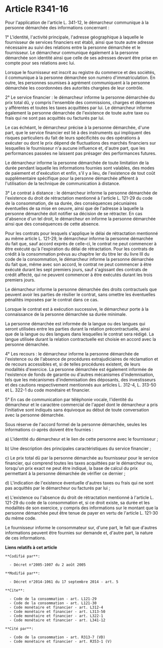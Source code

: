 # Article R341-16

Pour l'application de l'article L. 341-12, le démarcheur communique à la personne démarchée des informations concernant : 

1° L'identité, l'activité principale, l'adresse géographique à laquelle le fournisseur de services financiers est établi,
ainsi que toute autre adresse nécessaire au suivi des relations entre la personne démarchée et le fournisseur. Le démarcheur
communique également à la personne démarchée son identité ainsi que celle de ses adresses devant être prise en compte pour
ses relations avec lui. 

Lorsque le fournisseur est inscrit au registre du commerce et des sociétés, il communique à la personne démarchée son numéro
d'immatriculation. En outre, les personnes soumises à agrément communiquent à la personne démarchée les coordonnées des
autorités chargées de leur contrôle. 

2° Le service financier : le démarcheur informe la personne démarchée du prix total dû, y compris l'ensemble des commissions,
charges et dépenses y afférentes et toutes les taxes acquittées par lui. Le démarcheur informe également la personne
démarchée de l'existence de toute autre taxe ou frais qui ne sont pas acquittés ou facturés par lui. 

Le cas échéant, le démarcheur précise à la personne démarchée, d'une part, que le service financier est lié à des instruments
qui impliquent des risques particuliers du fait de leurs spécificités ou des opérations à exécuter ou dont le prix dépend de
fluctuations des marchés financiers sur lesquelles le fournisseur n'a aucune influence et, d'autre part, que les performances
passées ne laissent pas présager des performances futures. 

Le démarcheur informe la personne démarchée de toute limitation de la durée pendant laquelle les informations fournies sont
valables, des modes de paiement et d'exécution et enfin, s'il y a lieu, de l'existence de tout coût supplémentaire spécifique
pour la personne démarchée afférent à l'utilisation de la technique de communication à distance. 

3° Le contrat à distance : le démarcheur informe la personne démarchée de l'existence du droit de rétractation mentionné à
l'article L. 121-29 du code de la consommation, de sa durée, des conséquences pécuniaires éventuelles de sa mise en oeuvre,
ainsi que de l'adresse à laquelle la personne démarchée doit notifier sa décision de se rétracter. En cas d'absence d'un tel
droit, le démarcheur en informe la personne démarchée ainsi que des conséquences de cette absence. 

Pour les contrats pour lesquels s'applique le délai de rétractation mentionné au même article L. 121-29, le démarcheur
informe la personne démarchée du fait que, sauf accord exprès de celle-ci, le contrat ne peut commencer à être exécuté qu'à
l'expiration du délai de rétractation. Pour les contrats de crédit à la consommation prévus au chapitre Ier du titre Ier du
livre III du code de la consommation, le démarcheur informe la personne démarchée du fait que, même avec son accord, le
contrat ne peut commencer à être exécuté durant les sept premiers jours, sauf s'agissant des contrats de crédit affecté, qui
ne peuvent commencer à être exécutés durant les trois premiers jours. 

Le démarcheur informe la personne démarchée des droits contractuels que peuvent avoir les parties de résilier le contrat,
sans omettre les éventuelles pénalités imposées par le contrat dans ce cas. 

Lorsque le contrat est à exécution successive, le démarcheur porte à la connaissance de la personne démarchée sa durée
minimale. 

La personne démarchée est informée de la langue ou des langues qui seront utilisées entre les parties durant la relation
précontractuelle, ainsi que de la langue ou des langues dans lesquelles le contrat sera rédigé. La langue utilisée durant la
relation contractuelle est choisie en accord avec la personne démarchée. 

4° Les recours : le démarcheur informe la personne démarchée de l'existence ou de l'absence de procédures extrajudiciaires de
réclamation et de recours accessibles et, si de telles procédures existent, de leurs modalités d'exercice. La personne
démarchée est également informée de l'existence de fonds de garantie ou d'autres mécanismes d'indemnisation, tels que les
mécanismes d'indemnisation des déposants, des investisseurs et des cautions respectivement mentionnés aux articles L. 312-4,
L. 313-50 et L. 322-1 du code monétaire et financier. 

5° En cas de communication par téléphonie vocale, l'identité du démarcheur et le caractère commercial de l'appel dont le
démarcheur a pris l'initiative sont indiqués sans équivoque au début de toute conversation avec la personne démarchée. 

Sous réserve de l'accord formel de la personne démarchée, seules les informations ci-après doivent être fournies : 

a) L'identité du démarcheur et le lien de cette personne avec le fournisseur ; 

b) Une description des principales caractéristiques du service financier ; 

c) Le prix total dû par la personne démarchée au fournisseur pour le service financier, qui comprend toutes les taxes
acquittées par le démarcheur ou, lorsqu'un prix exact ne peut être indiqué, la base de calcul du prix permettant à la
personne démarchée de vérifier ce dernier ; 

d) L'indication de l'existence éventuelle d'autres taxes ou frais qui ne sont pas acquittés par le démarcheur ou facturés par
lui ; 

e) L'existence ou l'absence du droit de rétractation mentionné à l'article L. 121-29 du code de la consommation et, si ce
droit existe, sa durée et les modalités de son exercice, y compris des informations sur le montant que la personne démarchée
peut être tenue de payer en vertu de l'article L. 121-30 du même code. 

Le fournisseur informe le consommateur sur, d'une part, le fait que d'autres informations peuvent être fournies sur demande
et, d'autre part, la nature de ces informations.

**Liens relatifs à cet article**

	**Codifié par**:

	  - Décret n°2005-1007 du 2 août 2005

	**Modifié par**:

	  - Décret n°2014-1061 du 17 septembre 2014 - art. 5

	**Cite**:

	  - Code de la consommation - art. L121-29
	  - Code de la consommation - art. L121-30
	  - Code monétaire et financier - art. L312-4
	  - Code monétaire et financier - art. L313-50
	  - Code monétaire et financier - art. L322-1
	  - Code monétaire et financier - art. L341-12

	**Cité par**:

	  - Code de la consommation - art. R313-7 (VD)
	  - Code monétaire et financier - art. R353-1 (V)
